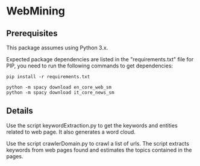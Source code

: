# WebMining

## Prerequisites
This package assumes using Python 3.x. 

Expected package dependencies are listed in the "requirements.txt" file for PIP, you need to run the following commands to get dependencies:
```
pip install -r requirements.txt

python -m spacy download en_core_web_sm
python -m spacy download it_core_news_sm
```

## Details
Use the script keywordExtraction.py to get the keywords and entities related to web page. It also generates a word cloud.

Use the script crawlerDomain.py to crawl a list of urls. The script extracts keywords from web pages found and estimates the topics contained in the pages.
